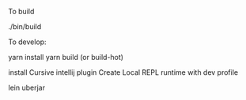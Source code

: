 To build

./bin/build

To develop:

yarn install
yarn build (or build-hot)

install Cursive intellij plugin
Create Local REPL runtime with dev profile

lein uberjar
